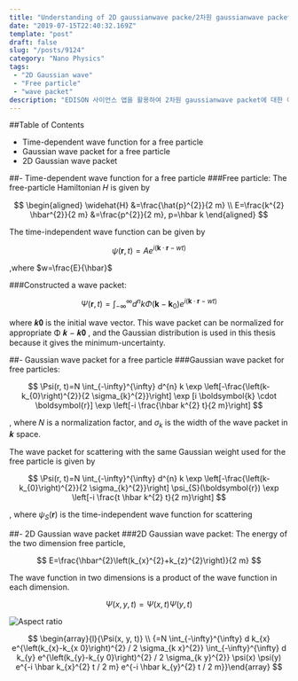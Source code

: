 ```yaml
---
title: "Understanding of 2D gaussianwave packe/2차원 gaussianwave packet에 대한 이해"
date: "2019-07-15T22:40:32.169Z"
template: "post"
draft: false
slug: "/posts/9124"
category: "Nano Physics"
tags: 
 - "2D Gaussian wave"
 - "Free particle"
 - "wave packet"
description: "EDISON 사이언스 앱을 활용하여 2차원 gaussianwave packet에 대한 이해"
---
```


##Table of Contents
- Time-dependent wave function for a free particle 
- Gaussian wave packet for a free particle
- 2D Gaussian wave packet


##- Time-dependent wave function for a free particle
###Free particle:
The free-particle Hamiltonian 𝐻 is given by

$$
\begin{aligned} \widehat{H} &=\frac{\hat{p}^{2}}{2 m} \\ E=\frac{k^{2} \hbar^{2}}{2 m} &=\frac{p^{2}}{2 m}, p=\hbar k \end{aligned}
$$


The time-independent wave function can be given by 

$$
\psi(\boldsymbol{r}, t)=A e^{i(\boldsymbol{k} \cdot \boldsymbol{r}-w t)}
$$

,where $w=\frac{E}{\hbar}$

###Constructed a wave packet:

$$
\Psi(\boldsymbol{r}, t)=\int_{-\infty}^{\infty} d^{n} k \Phi\left(\boldsymbol{k}-\boldsymbol{k}_{0}\right) e^{i(\boldsymbol{k} \cdot \boldsymbol{r}-w t)}
$$


where 𝒌𝟎 is the initial wave vector. This wave packet can be normalized for appropriate Φ 𝒌 − 𝒌𝟎 , and the Gaussian distribution is used in this thesis because it gives the minimum-uncertainty.


##- Gaussian wave packet for a free particle
###Gaussian wave packet for free particles: 

$$
\Psi(r, t)=N \int_{-\infty}^{\infty} d^{n} k \exp \left[-\frac{\left(k-k_{0}\right)^{2}}{2 \sigma_{k}^{2}}\right] \exp [i \boldsymbol{k} \cdot \boldsymbol{r}] \exp \left[-i \frac{\hbar k^{2} t}{2 m}\right]
$$

, where 𝑁 is a normalization factor, and $\sigma_{k}$ is the width of the wave packet in 𝒌 space.

The wave packet for scattering with the same Gaussian weight used for the free particle is given by

$$
\Psi(r, t)=N \int_{-\infty}^{\infty} d^{n} k \exp \left[-\frac{\left(k-k_{0}\right)^{2}}{2 \sigma_{k}^{2}}\right] \psi_{S}(\boldsymbol{r}) \exp \left[-i \frac{t \hbar k^{2} t}{2 m}\right]
$$

, where $\psi_{S}(\boldsymbol{r})$ is the time-independent wave function for scattering


##- 2D Gaussian wave packet
###2D Gaussian wave packet:
The energy of the two dimension free particle,

$$
E=\frac{\hbar^{2}\left(k_{x}^{2}+k_{z}^{2}\right)}{2 m}
$$

The wave function in two dimensions is a product of the wave function in each dimension.

$$
\Psi(x, y, t)=\Psi(x, t) \Psi(y, t)
$$

![Aspect ratio](/media/POST/9124/0.jpg)

$$
\begin{array}{l}{\Psi(x, y, t)} \\ {=N \int_{-\infty}^{\infty} d k_{x} e^{\left(k_{x}-k_{x 0}\right)^{2} / 2 \sigma_{k x}^{2}} \int_{-\infty}^{\infty} d k_{y} e^{\left(k_{y}-k_{y 0}\right)^{2} / 2 \sigma_{k y}^{2}} \psi(x) \psi(y) e^{-i \hbar k_{x}^{2} t / 2 m} e^{-i \hbar k_{y}^{2} t / 2 m}}\end{array}
$$


